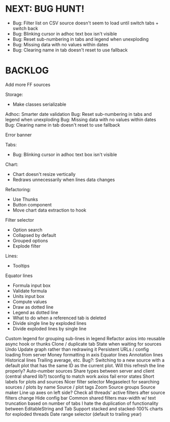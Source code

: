 # NEXT: BUG HUNT!
* Bug: Filter list on CSV source doesn't seem to load until switch tabs + switch back
* Bug: Blinking cursor in adhoc text box isn't visible
* Bug: Reset sub-numbering in tabs and legend when unexploding
* Bug: Missing data with no values within dates
* Bug: Clearing name in tab doesn't reset to use fallback

# BACKLOG
Add more FF sources

Storage:
* Make classes serializable

Adhoc: Smarter date validation
Bug: Reset sub-numbering in tabs and legend when unexploding
Bug: Missing data with no values within dates
Bug: Clearing name in tab doesn't reset to use fallback

Error banner

Tabs:
* Bug: Blinking cursor in adhoc text box isn't visible

Chart:
* Chart doesn't resize vertically
* Redraws unnecessarily when lines data changes

Refactoring:
* Use Thunks
* Button component
* Move chart data extraction to hook

Filter selector
* Option search
* Collapsed by default
* Grouped options
* Explode filter

Lines:
* Tooltips

Equator lines
* Formula input box
* Validate formula
* Units input box
* Compute values
* Draw as dotted line
* Legend as dotted line
* What to do when a referenced tab is deleted
* Divide single line by exploded lines
* Divide exploded lines by single line

Custom legend for grouping sub-lines in legend
Refactor axios into reusable async hook or thunks
Clone / duplicate tab
State when waiting for sources
Undo
Update graph rather than redrawing it
Persistent URLs / config loading from server
Money formatting in axis
Equator lines
Annotation lines
Historical lines
Trailing average, etc.
Bug?: Switching to a new source with a default plot that has the same ID as the current plot. Will this refresh the line properly?
Auto-number sources
Share types between server and client (central shared lib?)
tsconfig to match work
axios fail error states
Short labels for plots and sources
Nicer filter selector
Megaselect for searching sources / plots by name
Source / plot tags
Zoom
Source groups
Source maker
Line up axes on left side?
Check all threads' active filters after source filters change
Hide config bar
Common shared filters
max-width w/ text truncation based on number of tabs
I hate the duplication of functionality between EditableString and Tab
Support stacked and stacked-100% charts for exploded threads
Date range selector (default to trailing year)
